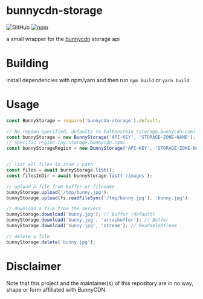 # bunnycdn-storage
![GitHub](https://img.shields.io/github/license/69/bunnycdn-storage-js?style=flat-square) [![npm](https://img.shields.io/npm/v/bunnycdn-storage?style=flat-square)](https://www.npmjs.com/package/bunnycdn-storage)

a small wrapper for the [bunnycdn](https://bunnycdn.com) storage api

# Building
install dependencies with npm/yarn and then run `npm build` or `yarn build`

# Usage
```js
const BunnyStorage = require('bunnycdn-storage').default;

// No region specified, defaults to Falkenstein (storage.bunnycdn.com)
const bunnyStorage = new BunnyStorage('API-KEY', 'STORAGE-ZONE-NAME');
// Specific region (ny.storage.bunnycdn.com)
const bunnyStorageRegion = new BunnyStorage('API-KEY', 'STORAGE-ZONE-NAME', 'ny');


// list all files in zone / path
const files = await bunnyStorage.list();
const filesInDir = await bunnyStorage.list('/images');

// upload a file from buffer or filename
bunnyStorage.upload('/tmp/bunny.jpg');
bunnyStorage.upload(fs.readFileSync('/tmp/bunny.jpg'), 'bunny.jpg')

// download a file from the servers
bunnyStorage.download('bunny.jpg'); // Buffer (default)
bunnyStorage.download('bunny.jpg', 'arraybuffer'); // Buffer
bunnyStorage.download('bunny.jpg', 'stream'); // ReadableStream

// delete a file
bunnyStorage.delete('bunny.jpg');
```
# Disclaimer
Note that this project and the maintainer(s) of this repository are in no way, shape or form affiliated with BunnyCDN.
